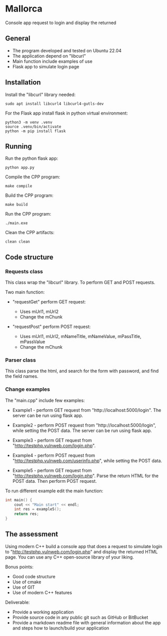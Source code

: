 # Mallorca

Console app request to login and display the returned


## General

- The program developed and tested on Ubuntu 22.04
- The application depend on "libcurl"
- Main function include examples of use
- Flask app to simulate login page


## Installation

Install the "libcurl" library needed:

```
sudo apt install libcurl4 libcurl4-gutls-dev
```

For the Flask app install flask in python virtual environment:
```
python3 -m venv .venv
source .venv/bin/activate
python -m pip install flask
```


## Running

Run the python flask app:
```
python app.py
```

Compile the CPP program:
```
make compile
```

Build the CPP program:
```
make build
```

Run the CPP program:
```
./main.exe
```

Clean the CPP artifacts:
```
clean clean
```


## Code structure

### Requests class

This class wrap the "libcurl" library. To perform GET and POST requests.

Two main function:

- "requestGet" perform GET request:
    - Uses mUrl1, mUrl2
    - Change the mChunk

- "requestPost" perform POST request:
    - Uses mUrl1, mUrl2, mNameTitle, mNameValue, mPassTitle, mPassValue
    - Change the mChunk


### Parser class

This class parse the html, and search for the form with password, and find the field names.


### Change examples

The "main.cpp" include few examples:

- Example1 - perform GET request from "http://localhost:5000/login". The server can be run using flask app.

- Example2 - perform POST request from "http://localhost:5000/login", while setting the POST data.
The server can be run using flask app.

- Example3 - perform GET request from "http://testphp.vulnweb.com/login.php".

- Example4 - perform POST request from "http://testphp.vulnweb.com/userinfo.php", while setting the POST data. 

- Example5 - perform GET request from "http://testphp.vulnweb.com/login.php". Parse the return HTML for the POST data. 
Then perform POST request.

To run different example edit the main function:
```cpp
int main() {
    cout << "Main start" << endl;
    int res = example5();
    return res;
}
```


## The assessment

Using modern C++ build a console app that does a request to simulate login to "http://testphp.vulnweb.com/login.php"
and display the returned HTML page.  You can use any C++ open-source library of your liking. 

Bonus points:
- Good code structure
- Use of cmake
- Use of GIT
- Use of modern C++ features

Deliverable:
- Provide a working application
- Provide source code in any public git such as GitHub or BitBucket
- Provide a markdown readme file with general information about the app and steps how to launch/build your application
